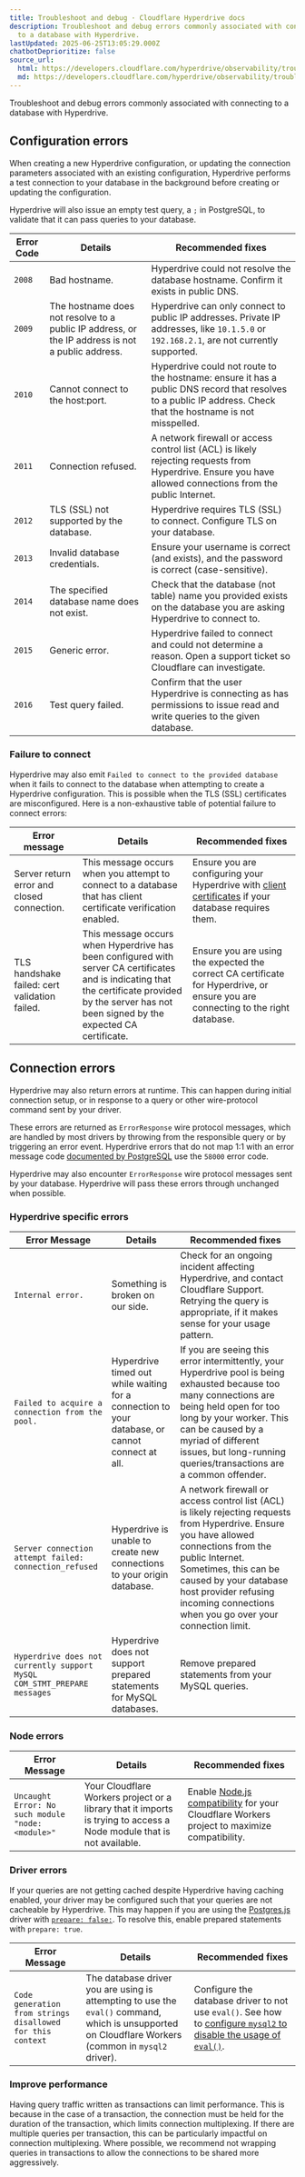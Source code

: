 ```yaml
---
title: Troubleshoot and debug · Cloudflare Hyperdrive docs
description: Troubleshoot and debug errors commonly associated with connecting
  to a database with Hyperdrive.
lastUpdated: 2025-06-25T13:05:29.000Z
chatbotDeprioritize: false
source_url:
  html: https://developers.cloudflare.com/hyperdrive/observability/troubleshooting/
  md: https://developers.cloudflare.com/hyperdrive/observability/troubleshooting/index.md
---
```


Troubleshoot and debug errors commonly associated with connecting to a database with Hyperdrive.

## Configuration errors

When creating a new Hyperdrive configuration, or updating the connection parameters associated with an existing configuration, Hyperdrive performs a test connection to your database in the background before creating or updating the configuration.

Hyperdrive will also issue an empty test query, a `;` in PostgreSQL, to validate that it can pass queries to your database.

| Error Code | Details | Recommended fixes |
| - | - | - |
| `2008` | Bad hostname. | Hyperdrive could not resolve the database hostname. Confirm it exists in public DNS. |
| `2009` | The hostname does not resolve to a public IP address, or the IP address is not a public address. | Hyperdrive can only connect to public IP addresses. Private IP addresses, like `10.1.5.0` or `192.168.2.1`, are not currently supported. |
| `2010` | Cannot connect to the host:port. | Hyperdrive could not route to the hostname: ensure it has a public DNS record that resolves to a public IP address. Check that the hostname is not misspelled. |
| `2011` | Connection refused. | A network firewall or access control list (ACL) is likely rejecting requests from Hyperdrive. Ensure you have allowed connections from the public Internet. |
| `2012` | TLS (SSL) not supported by the database. | Hyperdrive requires TLS (SSL) to connect. Configure TLS on your database. |
| `2013` | Invalid database credentials. | Ensure your username is correct (and exists), and the password is correct (case-sensitive). |
| `2014` | The specified database name does not exist. | Check that the database (not table) name you provided exists on the database you are asking Hyperdrive to connect to. |
| `2015` | Generic error. | Hyperdrive failed to connect and could not determine a reason. Open a support ticket so Cloudflare can investigate. |
| `2016` | Test query failed. | Confirm that the user Hyperdrive is connecting as has permissions to issue read and write queries to the given database. |

### Failure to connect

Hyperdrive may also emit `Failed to connect to the provided database` when it fails to connect to the database when attempting to create a Hyperdrive configuration. This is possible when the TLS (SSL) certificates are misconfigured. Here is a non-exhaustive table of potential failure to connect errors:

| Error message | Details | Recommended fixes |
| - | - | - |
| Server return error and closed connection. | This message occurs when you attempt to connect to a database that has client certificate verification enabled. | Ensure you are configuring your Hyperdrive with [client certificates](https://developers.cloudflare.com/hyperdrive/configuration/tls-ssl-certificates-for-hyperdrive/) if your database requires them. |
| TLS handshake failed: cert validation failed. | This message occurs when Hyperdrive has been configured with server CA certificates and is indicating that the certificate provided by the server has not been signed by the expected CA certificate. | Ensure you are using the expected the correct CA certificate for Hyperdrive, or ensure you are connecting to the right database. |

## Connection errors

Hyperdrive may also return errors at runtime. This can happen during initial connection setup, or in response to a query or other wire-protocol command sent by your driver.

These errors are returned as `ErrorResponse` wire protocol messages, which are handled by most drivers by throwing from the responsible query or by triggering an error event. Hyperdrive errors that do not map 1:1 with an error message code [documented by PostgreSQL](https://www.postgresql.org/docs/current/errcodes-appendix.html) use the `58000` error code.

Hyperdrive may also encounter `ErrorResponse` wire protocol messages sent by your database. Hyperdrive will pass these errors through unchanged when possible.

### Hyperdrive specific errors

| Error Message | Details | Recommended fixes |
| - | - | - |
| `Internal error.` | Something is broken on our side. | Check for an ongoing incident affecting Hyperdrive, and contact Cloudflare Support. Retrying the query is appropriate, if it makes sense for your usage pattern. |
| `Failed to acquire a connection from the pool.` | Hyperdrive timed out while waiting for a connection to your database, or cannot connect at all. | If you are seeing this error intermittently, your Hyperdrive pool is being exhausted because too many connections are being held open for too long by your worker. This can be caused by a myriad of different issues, but long-running queries/transactions are a common offender. |
| `Server connection attempt failed: connection_refused` | Hyperdrive is unable to create new connections to your origin database. | A network firewall or access control list (ACL) is likely rejecting requests from Hyperdrive. Ensure you have allowed connections from the public Internet. Sometimes, this can be caused by your database host provider refusing incoming connections when you go over your connection limit. |
| `Hyperdrive does not currently support MySQL COM_STMT_PREPARE messages` | Hyperdrive does not support prepared statements for MySQL databases. | Remove prepared statements from your MySQL queries. |

### Node errors

| Error Message | Details | Recommended fixes |
| - | - | - |
| `Uncaught Error: No such module "node:<module>"` | Your Cloudflare Workers project or a library that it imports is trying to access a Node module that is not available. | Enable [Node.js compatibility](https://developers.cloudflare.com/workers/runtime-apis/nodejs/) for your Cloudflare Workers project to maximize compatibility. |

### Driver errors

If your queries are not getting cached despite Hyperdrive having caching enabled, your driver may be configured such that your queries are not cacheable by Hyperdrive. This may happen if you are using the [Postgres.js](https://github.com/porsager/postgres) driver with [`prepare: false:`](https://github.com/porsager/postgres?tab=readme-ov-file#prepared-statements). To resolve this, enable prepared statements with `prepare: true`.

| Error Message | Details | Recommended fixes |
| - | - | - |
| `Code generation from strings disallowed for this context` | The database driver you are using is attempting to use the `eval()` command, which is unsupported on Cloudflare Workers (common in `mysql2` driver). | Configure the database driver to not use `eval()`. See how to [configure `mysql2` to disable the usage of `eval()`](https://developers.cloudflare.com/hyperdrive/examples/connect-to-mysql/mysql-drivers-and-libraries/mysql2/). |

### Improve performance

Having query traffic written as transactions can limit performance. This is because in the case of a transaction, the connection must be held for the duration of the transaction, which limits connection multiplexing. If there are multiple queries per transaction, this can be particularly impactful on connection multiplexing. Where possible, we recommend not wrapping queries in transactions to allow the connections to be shared more aggressively.
